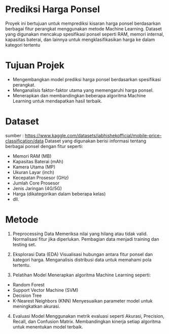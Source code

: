 # Prediksi Harga Ponsel
Proyek ini bertujuan untuk memprediksi kisaran harga ponsel berdasarkan berbagai fitur perangkat menggunakan metode Machine Learning. Dataset yang digunakan mencakup spesifikasi ponsel seperti RAM, memori internal, kapasitas baterai, dan lainnya untuk mengklasifikasikan harga ke dalam kategori tertentu

# Tujuan Projek
- Mengembangkan model prediksi harga ponsel berdasarkan spesifikasi perangkat.
- Menganalisis faktor-faktor utama yang memengaruhi harga ponsel.
- Menerapkan dan membandingkan beberapa algoritma Machine Learning untuk mendapatkan hasil terbaik.

# Dataset
sumber : https://www.kaggle.com/datasets/iabhishekofficial/mobile-price-classification/data
Dataset yang digunakan berisi informasi tentang berbagai ponsel dengan fitur seperti:
- Memori RAM (MB)
- Kapasitas Baterai (mAh)
- Kamera Utama (MP)
- Ukuran Layar (inch)
- Kecepatan Prosesor (GHz)
- Jumlah Core Prosesor
- Jenis Jaringan (4G/5G)
- Harga (dikategorikan dalam beberapa kelas)
- dll.


# Metode
1. Preprocessing Data
  Memeriksa nilai yang hilang atau tidak valid.
  Normalisasi fitur jika diperlukan.
  Pembagian data menjadi training dan testing set.

2. Eksplorasi Data (EDA)
  Visualisasi hubungan antara fitur ponsel dan kategori harga.
  Menganalisis distribusi data untuk memahami pola tertentu.

3. Pelatihan Model
  Menerapkan algoritma Machine Learning seperti:
  - Random Forest 
  - Support Vector Machine (SVM) 
  - Decision Tree 
  - K-Nearest Neighbors (KNN) 
  Menyesuaikan parameter model untuk meningkatkan akurasi.

4. Evaluasi Model
  Menggunakan metrik evaluasi seperti Akurasi, Precision, Recall, dan Confusion Matrix.
  Membandingkan kinerja setiap algoritma untuk menentukan model terbaik.
